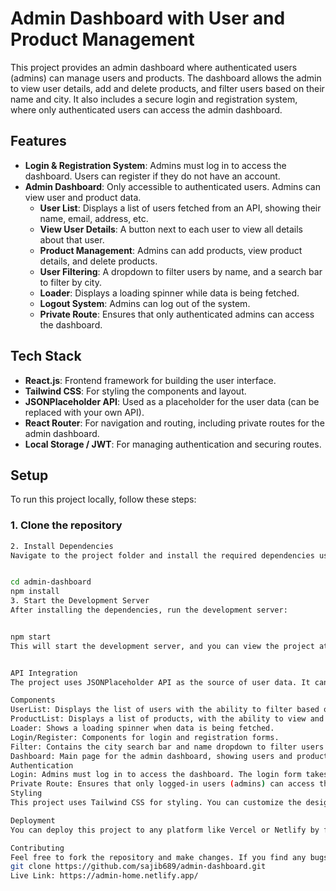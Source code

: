 # Admin Dashboard with User and Product Management

This project provides an admin dashboard where authenticated users (admins) can manage users and products. The dashboard allows the admin to view user details, add and delete products, and filter users based on their name and city. It also includes a secure login and registration system, where only authenticated users can access the admin dashboard.

## Features

- **Login & Registration System**: Admins must log in to access the dashboard. Users can register if they do not have an account.
- **Admin Dashboard**: Only accessible to authenticated users. Admins can view user and product data.
  - **User List**: Displays a list of users fetched from an API, showing their name, email, address, etc.
  - **View User Details**: A button next to each user to view all details about that user.
  - **Product Management**: Admins can add products, view product details, and delete products.
  - **User Filtering**: A dropdown to filter users by name, and a search bar to filter by city.
  - **Loader**: Displays a loading spinner while data is being fetched.
  - **Logout System**: Admins can log out of the system.
  - **Private Route**: Ensures that only authenticated admins can access the dashboard.

## Tech Stack

- **React.js**: Frontend framework for building the user interface.
- **Tailwind CSS**: For styling the components and layout.
- **JSONPlaceholder API**: Used as a placeholder for the user data (can be replaced with your own API).
- **React Router**: For navigation and routing, including private routes for the admin dashboard.
- **Local Storage / JWT**: For managing authentication and securing routes.

## Setup

To run this project locally, follow these steps:

### 1. Clone the repository

```bash
2. Install Dependencies
Navigate to the project folder and install the required dependencies using npm:


cd admin-dashboard
npm install
3. Start the Development Server
After installing the dependencies, run the development server:


npm start
This will start the development server, and you can view the project at http://localhost:3000.


API Integration
The project uses JSONPlaceholder API as the source of user data. It can be replaced with your own API by modifying the /utils/api.js file. The users are fetched from https://jsonplaceholder.typicode.com/users, and products are fetched from a placeholder (you can replace it with your real products API).

Components
UserList: Displays the list of users with the ability to filter based on city and name.
ProductList: Displays a list of products, with the ability to view and delete products.
Loader: Shows a loading spinner when data is being fetched.
Login/Register: Components for login and registration forms.
Filter: Contains the city search bar and name dropdown to filter users.
Dashboard: Main page for the admin dashboard, showing users and products.
Authentication
Login: Admins must log in to access the dashboard. The login form takes a username and password and saves the authenticated user in local storage.
Private Route: Ensures that only logged-in users (admins) can access the dashboard.
Styling
This project uses Tailwind CSS for styling. You can customize the design in tailwind.config.js or in individual components.

Deployment
You can deploy this project to any platform like Vercel or Netlify by following their documentation.

Contributing
Feel free to fork the repository and make changes. If you find any bugs or have suggestions, please open an issue or create a pull request.
git clone https://github.com/sajib689/admin-dashboard.git
Live Link: https://admin-home.netlify.app/
